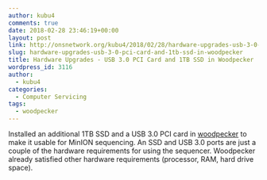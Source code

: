 ```yaml
---
author: kubu4
comments: true
date: 2018-02-28 23:46:19+00:00
layout: post
link: http://onsnetwork.org/kubu4/2018/02/28/hardware-upgrades-usb-3-0-pci-card-and-1tb-ssd-in-woodpecker/
slug: hardware-upgrades-usb-3-0-pci-card-and-1tb-ssd-in-woodpecker
title: Hardware Upgrades - USB 3.0 PCI Card and 1TB SSD in Woodpecker
wordpress_id: 3116
author:
  - kubu4
categories:
  - Computer Servicing
tags:
  - woodpecker
---
```


Installed an additional 1TB SSD and a USB 3.0 PCI card in [woodpecker](https://docs.google.com/spreadsheets/d/1mtIITcjqZVEQtynYZFdOdx51uXTiXP7Jvvzv_SnWCDY/edit?usp=sharing) to make it usable for MinION sequencing. An SSD and USB 3.0 ports are just a couple of the hardware requirements for using the sequencer. Woodpecker already satisfied other hardware requirements (processor, RAM, hard drive space).
